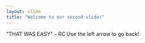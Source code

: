 ```yaml
---
layout: slide
title: "Welcome to our second slide!"
---
```

"THAT WAS EASY" - RC
Use the left arrow to go back!
